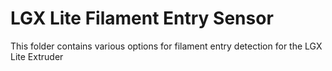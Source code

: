 # LGX Lite Filament Entry Sensor
This folder contains various options for filament entry detection for the LGX Lite Extruder

